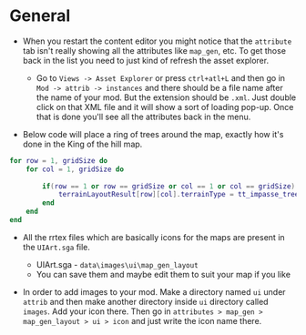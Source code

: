 # General

* When you restart the content editor you might notice that the `attribute` tab isn't really showing all the attributes like `map_gen`, etc. To get those back in the list you need to just kind of refresh the asset explorer.
 	- Go to `Views -> Asset Explorer` or press `ctrl+atl+L` and then go in `Mod -> attrib -> instances` and there should be a file name after the name of your mod. But the extension should be `.xml`. Just double click on that XML file and it will show a sort of loading pop-up. Once that is done you'll see all the attributes back in the menu.


* Below code will place a ring of trees around the map, exactly how it's done in the King of the hill map.

```lua
for row = 1, gridSize do
	for col = 1, gridSize do
		
		if(row == 1 or row == gridSize or col == 1 or col == gridSize) then
			terrainLayoutResult[row][col].terrainType = tt_impasse_trees_plains_forest
		end
	end
end

```
 
* All the rrtex files which are basically icons for the maps are present in the `UIArt.sga` file.
	- UIArt.sga - `data\images\ui\map_gen_layout`
    - You can save them and maybe edit them to suit your map if you like
    
* In order to add images to your mod. Make a directory named `ui` under `attrib` and then make another directory inside `ui` directory called `images`. Add your icon there. Then go in `attributes > map_gen > map_gen_layout > ui > icon` and just write the icon name there.